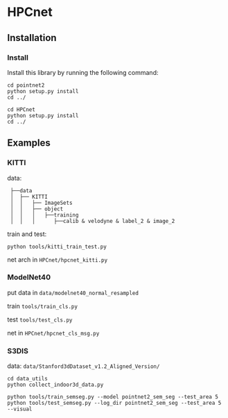 # HPCnet

## Installation

### Install
Install this library by running the following command:

```shell
cd pointnet2
python setup.py install
cd ../

cd HPCnet
python setup.py install
cd ../
```

## Examples

### KITTI
data:
```
 ├──data
 │  ├── KITTI
 │  │   ├── ImageSets
 │  │   ├── object
 │  │   │   ├──training
 │  │   │      ├──calib & velodyne & label_2 & image_2
```

train and test:
```
python tools/kitti_train_test.py
```

net arch in `HPCnet/hpcnet_kitti.py`

### ModelNet40
put data in `data/modelnet40_normal_resampled`

train `tools/train_cls.py`

test `tools/test_cls.py`

net in `HPCnet/hpcnet_cls_msg.py`

### S3DIS
data: `data/Stanford3dDataset_v1.2_Aligned_Version/`

```
cd data_utils
python collect_indoor3d_data.py
```

```
python tools/train_semseg.py --model pointnet2_sem_seg --test_area 5
python tools/test_semseg.py --log_dir pointnet2_sem_seg --test_area 5 --visual
```
